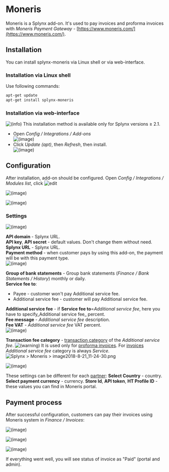 Moneris
=======

Moneris is a Splynx add-on. It's used to pay invoices and proforma invoices with _Moneris Payment Gateway_ - [https://www.moneris.com/](https://www.moneris.com/).

## Installation

You can install splynx-moneris via Linux shell or via web-interface.

### Installation via Linux shell

Use following commands:

```bash
apt-get update
apt-get install splynx-moneris
```

### Installation via web-interface

![(info)](information.png) This installation method is available only for Splynx versions ≥ 2.1.

* Open _Config / Integrations / Add-ons_  
  ![(image)](image2018-8-21_9-43-43.png)
* Click _Update (apt)_, then _Refresh_, then install.  
  ![(image)](image2018-8-21_9-47-57.png)

## Configuration

After installation, add-on should be configured. Open _Config / Integrations / Modules list_, click ![edit](image2018-8-21_9-56-59.png)

![(image)](1.png)

![(image)](2.png)

### Settings

![(image)](image2018-8-21_10-49-8.png)

**API domain** - Splynx URL.  
**API key**, **API secret** - default values. Don't change them without need.  
**Splynx URL** - Splynx URL.  
**Payment method** - when customer pays by using this add-on, the payment will be with this payment type.  
![(image)](image2018-8-21_10-54-36.png)

**Group of bank statements** - Group bank statements (_Finance / Bank Statements / History_) monthly or daily.  
**Service fee to**:

* Payee - customer won't pay Additional service fee.
* Additional service fee - customer will pay Additional service fee.

**Additional service fee** - if **Service fee to**=_Additional service fee_, here you have to specify_Additional service fee_ percent.  
**Fee message** - _Additional service fee_ description.  
**Fee VAT** - _Additional service fee_ VAT percent.  
![(image)](image2018-8-21_11-20-24.png)

**Transaction fee category** - [transaction category](configuration/finance/transaction_categories/transaction_categories.md) of the _Additional service fee_.
![(warning)](warning.png) It is used only for [proforma invoices](finance/proforma_invoices/proforma_invoices.md). For [invoices](finance/invoices/invoices.md) _Additional service fee_ category is always _Service._
![](/download/attachments/10321979/image2018-8-21_11-24-30.png?version=1&modificationDate=1534839871000&api=v2 "Splynx > Moneris > image2018-8-21_11-24-30.png")

![(image)](image2018-8-21_11-29-22.png)

These settings can be different for each [partner](administration/main/partners/partners.md):
**Select Country** - country.
**Select payment currency** - currency.
**Store Id**, **API token**, **HT Profile ID** - these values you can find in Moneris portal.

## Payment process

After successful configuration, customers can pay their invoices using Moneris system in _Finance / Invoices_:

![(image)](4.png)

![(image)](5.png)

![(image)](6.png)

If everything went well, you will see status of invoice as "Paid" (portal and admin).